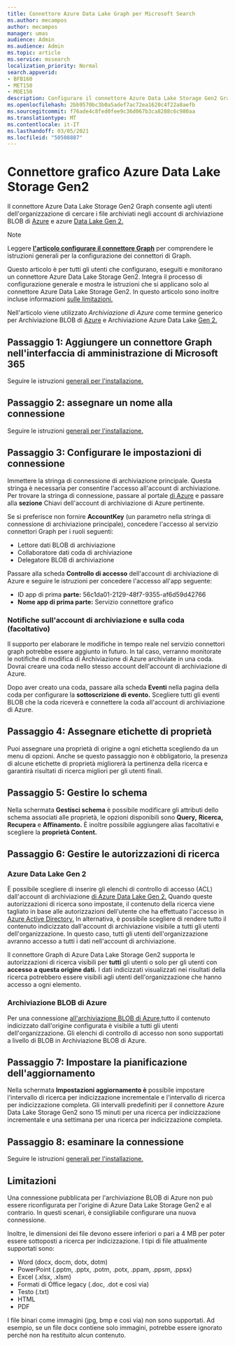 ```yaml
---
title: Connettore Azure Data Lake Graph per Microsoft Search
ms.author: mecampos
author: mecampos
manager: umas
audience: Admin
ms.audience: Admin
ms.topic: article
ms.service: mssearch
localization_priority: Normal
search.appverid:
- BFB160
- MET150
- MOE150
description: Configurare il connettore Azure Data Lake Storage Gen2 Graph per Microsoft Search
ms.openlocfilehash: 2bb9570bc3b0a5adef7ac72ea1620c4f22a8aefb
ms.sourcegitcommit: f76ade4c8fed0fee9c36d067b3ca8288c6c980aa
ms.translationtype: MT
ms.contentlocale: it-IT
ms.lasthandoff: 03/05/2021
ms.locfileid: "50508887"
---
```

<!---Previous ms.author: monaray --->

# <a name="azure-data-lake-storage-gen2-graph-connector"></a>Connettore grafico Azure Data Lake Storage Gen2

Il connettore Azure Data Lake Storage Gen2 Graph consente agli utenti dell'organizzazione di cercare i file archiviati negli account di archiviazione BLOB di [Azure](https://docs.microsoft.com/azure/storage/blobs/storage-blobs-introduction) e azure [Data Lake Gen 2.](https://docs.microsoft.com/azure/storage/blobs/data-lake-storage-introduction)

> [!NOTE]
> Leggere [**l'articolo configurare il connettore Graph**](configure-connector.md) per comprendere le istruzioni generali per la configurazione dei connettori di Graph.

Questo articolo è per tutti gli utenti che configurano, eseguiti e monitorano un connettore Azure Data Lake Storage Gen2. Integra il processo di configurazione generale e mostra le istruzioni che si applicano solo al connettore Azure Data Lake Storage Gen2. In questo articolo sono inoltre incluse informazioni [sulle limitazioni.](#limitations)

Nell'articolo viene utilizzato *Archiviazione di Azure* come termine generico per Archiviazione BLOB di [Azure](https://docs.microsoft.com/azure/storage/blobs/storage-blobs-introduction) e Archiviazione Azure Data Lake [Gen 2.](https://docs.microsoft.com/azure/storage/blobs/data-lake-storage-introduction)

## <a name="step-1-add-a-graph-connector-in-the-microsoft-365-admin-center"></a>Passaggio 1: Aggiungere un connettore Graph nell'interfaccia di amministrazione di Microsoft 365

Seguire le istruzioni [generali per l'installazione.](https://docs.microsoft.com/microsoftsearch/configure-connector)
<!---If the above phrase does not apply, delete it and insert specific details for your data source that are different from general setup instructions.-->

## <a name="step-2-name-the-connection"></a>Passaggio 2: assegnare un nome alla connessione

Seguire le istruzioni [generali per l'installazione.](https://docs.microsoft.com/microsoftsearch/configure-connector)
<!---If the above phrase does not apply, delete it and insert specific details for your data source that are different from general setup instructions.-->

## <a name="step-3-configure-the-connection-settings"></a>Passaggio 3: Configurare le impostazioni di connessione

Immettere la stringa di connessione di archiviazione principale. Questa stringa è necessaria per consentire l'accesso all'account di archiviazione. Per trovare la stringa di connessione, passare al portale [di Azure](https://ms.portal.azure.com/#home) e passare alla **sezione** Chiavi dell'account di archiviazione di Azure pertinente.

Se si preferisce non fornire **AccountKey** (un parametro nella stringa di connessione di archiviazione principale), concedere l'accesso al servizio connettori Graph per i ruoli seguenti:

* Lettore dati BLOB di archiviazione
* Collaboratore dati coda di archiviazione
* Delegatore BLOB di archiviazione

Passare alla scheda **Controllo di accesso** dell'account di archiviazione di Azure e seguire le istruzioni per concedere l'accesso all'app seguente:

* ID app di prima **parte:** 56c1da01-2129-48f7-9355-af6d59d42766
* **Nome app di prima parte:** Servizio connettore grafico

### <a name="storage-account-and-queue-notifications-optional"></a>Notifiche sull'account di archiviazione e sulla coda (facoltativo)

Il supporto per elaborare le modifiche in tempo reale nel servizio connettori graph potrebbe essere aggiunto in futuro. In tal caso, verranno monitorate le notifiche di modifica di Archiviazione di Azure archiviate in una coda. Dovrai creare una coda nello stesso account dell'account di archiviazione di Azure.

Dopo aver creato una coda, passare alla scheda **Eventi** nella pagina della coda per configurare la **sottoscrizione di evento.** Scegliere tutti gli eventi BLOB che la coda riceverà e connettere la coda all'account di archiviazione di Azure.

## <a name="step-4-assign-property-labels"></a>Passaggio 4: Assegnare etichette di proprietà

Puoi assegnare una proprietà di origine a ogni etichetta scegliendo da un menu di opzioni. Anche se questo passaggio non è obbligatorio, la presenza di alcune etichette di proprietà migliorerà la pertinenza della ricerca e garantirà risultati di ricerca migliori per gli utenti finali.

## <a name="step-5-manage-schema"></a>Passaggio 5: Gestire lo schema

Nella schermata **Gestisci schema** è possibile modificare gli attributi dello schema associati alle proprietà, le opzioni disponibili sono **Query,** **Ricerca,** **Recupera** e **Affinamento.** È inoltre possibile aggiungere alias facoltativi e scegliere la **proprietà Content.**

## <a name="step-6-manage-search-permissions"></a>Passaggio 6: Gestire le autorizzazioni di ricerca

### <a name="azure-data-lake-gen-2"></a>Azure Data Lake Gen 2

È possibile scegliere di inserire gli elenchi di controllo di accesso (ACL) dall'account di archiviazione [di Azure Data Lake Gen 2.](https://docs.microsoft.com/azure/storage/blobs/data-lake-storage-introduction) Quando queste autorizzazioni di ricerca sono impostate, il contenuto della ricerca viene tagliato in base alle autorizzazioni dell'utente che ha effettuato l'accesso in [Azure Active Directory.](https://docs.microsoft.com/azure/active-directory/) In alternativa, è possibile scegliere di rendere tutto il contenuto indicizzato dall'account di archiviazione visibile a tutti gli utenti dell'organizzazione. In questo caso, tutti gli utenti dell'organizzazione avranno accesso a tutti i dati nell'account di archiviazione.

Il connettore Graph di Azure Data Lake Storage Gen2 supporta le autorizzazioni di ricerca visibili per **tutti** gli utenti o solo per gli utenti con **accesso a questa origine dati.** I dati indicizzati visualizzati nei risultati della ricerca potrebbero essere visibili agli utenti dell'organizzazione che hanno accesso a ogni elemento.

### <a name="azure-blob-storage"></a>Archiviazione BLOB di Azure

Per una connessione [all'archiviazione BLOB di Azure,](https://docs.microsoft.com/azure/storage/blobs/storage-blobs-introduction)tutto il contenuto indicizzato dall'origine configurata è visibile a tutti gli utenti dell'organizzazione. Gli elenchi di controllo di accesso non sono supportati a livello di BLOB in Archiviazione BLOB di Azure.

## <a name="step-7-set-the-refresh-schedule"></a>Passaggio 7: Impostare la pianificazione dell'aggiornamento

Nella schermata **Impostazioni aggiornamento è** possibile impostare l'intervallo di ricerca per indicizzazione incrementale e l'intervallo di ricerca per indicizzazione completa. Gli intervalli predefiniti per il connettore Azure Data Lake Storage Gen2 sono 15 minuti per una ricerca per indicizzazione incrementale e una settimana per una ricerca per indicizzazione completa.

## <a name="step-8-review-connection"></a>Passaggio 8: esaminare la connessione

Seguire le istruzioni [generali per l'installazione.](https://docs.microsoft.com/microsoftsearch/configure-connector)
<!---If the above phrase does not apply, delete it and insert specific details for your data source that are different from general setup instructions.-->

<!---## Troubleshooting-->
<!---Insert troubleshooting recommendations for this data source-->

## <a name="limitations"></a>Limitazioni

Una connessione pubblicata per l'archiviazione BLOB di Azure non può essere riconfigurata per l'origine di Azure Data Lake Storage Gen2 e al contrario. In questi scenari, è consigliabile configurare una nuova connessione.

Inoltre, le dimensioni dei file devono essere inferiori o pari a 4 MB per poter essere sottoposti a ricerca per indicizzazione. I tipi di file attualmente supportati sono:

* Word (docx, docm, dotx, dotm)
* PowerPoint (.pptm, .pptx, .potm, .potx, .ppam, .ppsm, .ppsx)
* Excel (.xlsx, .xlsm)
* Formati di Office legacy (.doc, .dot e così via)
* Testo (.txt)
* HTML
* PDF

I file binari come immagini (jpg, bmp e così via) non sono supportati. Ad esempio, se un file docx contiene solo immagini, potrebbe essere ignorato perché non ha restituito alcun contenuto.
